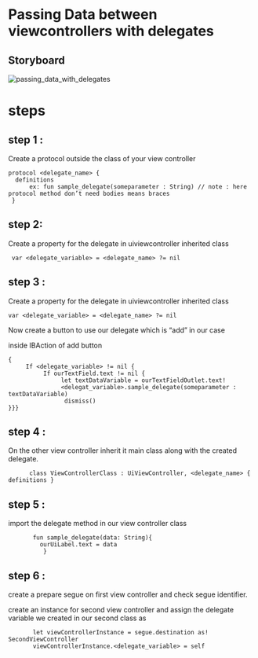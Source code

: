 # Passing Data between viewcontrollers with delegates

## Storyboard

![passing_data_with_delegates](https://user-images.githubusercontent.com/9798362/45141748-632ee180-b1d4-11e8-9935-9b6f7a7dbc91.png)

# steps

## step 1 :
Create a protocol outside the class of your view controller 
  ```
  protocol <delegate_name> {
	definitions 	
        ex: fun sample_delegate(someparameter : String) // note : here protocol method don’t need bodies means braces
   }
 ``` 

## step 2:
Create a property for the delegate in uiviewcontroller inherited class
```
 var <delegate_variable> = <delegate_name> ?= nil  
```
## step 3 :
Create a property for the delegate in uiviewcontroller inherited class 
```
var <delegate_variable> = <delegate_name> ?= nil 
```
Now create a button to use our delegate which is “add” in our case

inside IBAction of add button 
```
{
     If <delegate_variable> != nil {
          If ourTextField.text != nil {
               let textDataVariable = ourTextFieldOutlet.text!
               <delegat_variable>.sample_delegate(someparameter : textDataVariable)                                                                                       
                dismiss()
}}}
```

## step 4 :
On the other view controller inherit it main class along with the created delegate.
```
      class ViewControllerClass : UiViewController, <delegate_name> { 	definitions }
```

## step 5 :
import the delegate method in our view controller class
```
       fun sample_delegate(data: String){
         ourUiLabel.text = data
          } 
```

## step 6 : 
create a prepare segue on first view controller and check segue identifier.

create an instance for second view controller and assign the delegate variable we created in our second class as 
```
       let viewControllerInstance = segue.destination as! SecondViewController              
       viewControllerInstance.<delegate_variable> = self
 ```


